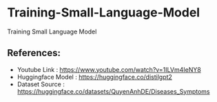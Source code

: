 # Training-Small-Language-Model
Training Small Language Model

## References:
- Youtube Link : https://www.youtube.com/watch?v=1ILVm4IeNY8
- Huggingface Model : https://huggingface.co/distilgpt2
- Dataset Source : https://huggingface.co/datasets/QuyenAnhDE/Diseases_Symptoms
